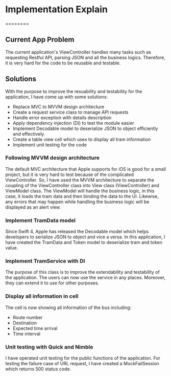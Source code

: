 # Implementation Explain 
========

## Current App Problem

The current application's ViewController handles many tasks such as requesting Restful API, parsing JSON and all the business logics. Therefore, it is very hard for the code to be reusable and testable. 

## Solutions

With the purpose to improve the resuability and testability for the application, I have come up with some solutions: 

* Replace MVC to MVVM design architecture
* Create a request service class to manage API requests
* Handle error exception with details description
* Apply dependency injection (DI) to test the module easier
* Implement Decodable model to deserialize JSON to object efficiently and effectively 
* Create a table view cell which uses to display all tram information 
* Implement unit testing for the code

### Following MVVM design architecture

The default MVC architecture that Apple supports for iOS is good for a small project, but it is very hard to test because of the complicated ViewController. So, I have used the MVVM architecture to separate the coupling of the ViewController class into View class (ViewController) and ViewModel class. The ViewModel will handle the business logic, in this case, it loads the tram data and then binding the data to the UI. Likewise, any errors that may happen while handling the business logic will be displayed as an alert view.

### Implement TramData model 

Since Swift 4, Apple has released the Decodable model which helps developers to serialize JSON to object and vice a versa. In this application, I have created the TramData and Token model to deserialize tram and token value. 

### Implement TramService with DI 

The purpose of this class is to improve the extendability and testability of the application. The users can now use the service in any places. Moreover, they can extend it to use for other purposes. 


### Display all information in cell 

The cell is now showing all information of the bus including: 
* Route number
* Destination
* Expected time arrival 
* Time interval


### Unit testing with Quick and Nimble 
I have operated unit testing for the public functions of the application. For testing the failure case of URL request, I have created a MockFailSession which returns 500 status code. 

